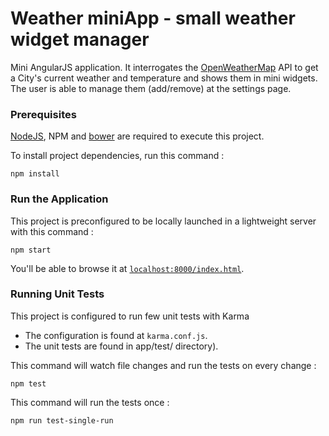 # Weather miniApp - small weather widget manager 

Mini AngularJS application. It interrogates the [OpenWeatherMap](https://openweathermap.org) API to get a City's current weather and temperature and shows them in mini widgets.
The user is able to manage them (add/remove) at the settings page.

### Prerequisites

[NodeJS](https://nodejs.org), NPM and [bower](https://bower.io) are required to execute this project.

To install project dependencies, run this command :
```
npm install
```

### Run the Application

This project is preconfigured to be locally launched in a lightweight server with this command :

```
npm start
```

You'll be able to browse it at [`localhost:8000/index.html`](localhost:8000/index.html).


### Running Unit Tests

This project is configured to run few unit tests with Karma

* The configuration is found at `karma.conf.js`.
* The unit tests are found in app/test/ directory).

This command will watch file changes and run the tests on every change :

```
npm test
```

This command will run the tests once :
```
npm run test-single-run
```

